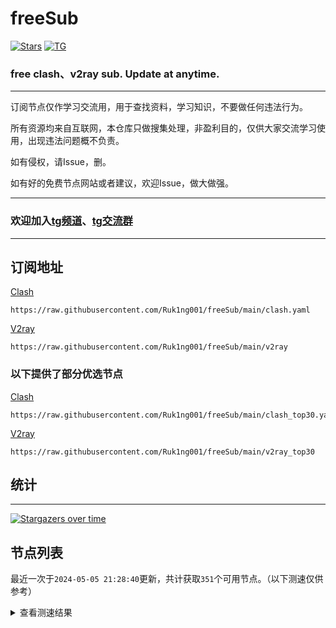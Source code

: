 # freeSub
[![Stars](https://img.shields.io/github/stars/Ruk1ng001/freeSub)](https://github.com/Ruk1ng001/freeSub/stargazers)
[![TG](https://img.shields.io/badge/Telegram-gray?logo=Telegram)](https://t.me/Ruk1ng001)
### free clash、v2ray sub. Update at anytime.

---

订阅节点仅作学习交流用，用于查找资料，学习知识，不要做任何违法行为。

所有资源均来自互联网，本仓库只做搜集处理，非盈利目的，仅供大家交流学习使用，出现违法问题概不负责。

如有侵权，请Issue，删。

如有好的免费节点网站或者建议，欢迎Issue，做大做强。

---

### 欢迎加入[tg频道](https://t.me/Ruk1ng001)、[tg交流群](https://t.me/+-e-b04EE5Cw2NmU1)

---

## 订阅地址
[Clash](https://raw.githubusercontent.com/Ruk1ng001/freeSub/main/clash.yaml)
```
https://raw.githubusercontent.com/Ruk1ng001/freeSub/main/clash.yaml
```
[V2ray](https://raw.githubusercontent.com/Ruk1ng001/freeSub/main/v2ray)
```
https://raw.githubusercontent.com/Ruk1ng001/freeSub/main/v2ray
```
### 以下提供了部分优选节点

[Clash](https://raw.githubusercontent.com/Ruk1ng001/freeSub/main/clash_top30.yaml)
```
https://raw.githubusercontent.com/Ruk1ng001/freeSub/main/clash_top30.yaml
```
[V2ray](https://raw.githubusercontent.com/Ruk1ng001/freeSub/main/v2ray_top30)
```
https://raw.githubusercontent.com/Ruk1ng001/freeSub/main/v2ray_top30
```

## 统计

---

[![Stargazers over time](https://starchart.cc/Ruk1ng001/freeSub.svg)](https://starchart.cc/Ruk1ng001/freeSub)

## 节点列表

最近一次于`2024-05-05 21:28:40`更新，共计获取`351`个可用节点。（以下测速仅供参考）

<details> <summary>查看测速结果</summary>

| 序号 | 节点 | 带宽 | 延迟 |
|:--:|:--:|:--:|:--:|
 | 1 | github.com/Ruk1ng001_2258369405 | 1.73MB/s | 338.00ms |
 | 2 | github.com/Ruk1ng001_4210044408 | 1.60MB/s | 446.00ms |
 | 3 | github.com/Ruk1ng001_639823952 | 1.56MB/s | 445.00ms |
 | 4 | github.com/Ruk1ng001_4045571986 | 1.56MB/s | 446.00ms |
 | 5 | github.com/Ruk1ng001_884314750 | 1.50MB/s | 510.00ms |
 | 6 | github.com/Ruk1ng001_510451538 | 1.48MB/s | 477.00ms |
 | 7 | github.com/Ruk1ng001_678088458 | 1.48MB/s | 516.00ms |
 | 8 | github.com/Ruk1ng001_4066205688 | 1.46MB/s | 475.00ms |
 | 9 | github.com/Ruk1ng001_2006667055 | 1.46MB/s | 475.00ms |
 | 10 | github.com/Ruk1ng001_3241680562 | 1.44MB/s | 483.00ms |
 | 11 | github.com/Ruk1ng001_2331736308 | 1.44MB/s | 443.00ms |
 | 12 | github.com/Ruk1ng001_1389885248 | 1.42MB/s | 533.00ms |
 | 13 | github.com/Ruk1ng001_4282975918 | 1.42MB/s | 482.00ms |
 | 14 | github.com/Ruk1ng001_695602582 | 1.41MB/s | 472.00ms |
 | 15 | github.com/Ruk1ng001_3366704879 | 1.41MB/s | 463.00ms |
 | 16 | github.com/Ruk1ng001_2145572258 | 1.40MB/s | 524.00ms |
 | 17 | github.com/Ruk1ng001_3322493148 | 1.40MB/s | 470.00ms |
 | 18 | github.com/Ruk1ng001_2206502439 | 1.39MB/s | 480.00ms |
 | 19 | github.com/Ruk1ng001_1677640610 | 1.39MB/s | 509.00ms |
 | 20 | github.com/Ruk1ng001_3981201348 | 1.38MB/s | 442.00ms |
 | 21 | github.com/Ruk1ng001_100679742 | 1.38MB/s | 516.00ms |
 | 22 | github.com/Ruk1ng001_2080134968 | 1.34MB/s | 470.00ms |
 | 23 | github.com/Ruk1ng001_3318982167 | 1.34MB/s | 505.00ms |
 | 24 | github.com/Ruk1ng001_599972080 | 1.31MB/s | 508.00ms |
 | 25 | github.com/Ruk1ng001_936750464 | 1.28MB/s | 523.00ms |
 | 26 | github.com/Ruk1ng001_1718010194 | 1.25MB/s | 408.00ms |
 | 27 | github.com/Ruk1ng001_114249949 | 1.24MB/s | 475.00ms |
 | 28 | github.com/Ruk1ng001_1537802211 | 1.22MB/s | 532.00ms |
 | 29 | github.com/Ruk1ng001_663451760 | 1.18MB/s | 489.00ms |
 | 30 | github.com/Ruk1ng001_3680857584 | 1.16MB/s | 635.00ms |
 | 31 | github.com/Ruk1ng001_101392776 | 1.16MB/s | 604.00ms |
 | 32 | github.com/Ruk1ng001_4002174122 | 1.15MB/s | 574.00ms |
 | 33 | github.com/Ruk1ng001_2380819902 | 1.14MB/s | 651.00ms |
 | 34 | github.com/Ruk1ng001_4168435994 | 1.14MB/s | 521.00ms |
 | 35 | github.com/Ruk1ng001_3466783802 | 1.13MB/s | 587.00ms |
 | 36 | github.com/Ruk1ng001_4226987481 | 1.11MB/s | 470.00ms |
 | 37 | github.com/Ruk1ng001_1951102222 | 1.10MB/s | 628.00ms |
 | 38 | github.com/Ruk1ng001_3733438528 | 1.10MB/s | 635.00ms |
 | 39 | github.com/Ruk1ng001_2832847637 | 1.09MB/s | 329.00ms |
 | 40 | github.com/Ruk1ng001_2450085564 | 1.09MB/s | 598.00ms |
 | 41 | github.com/Ruk1ng001_1938509145 | 1.08MB/s | 442.00ms |
 | 42 | github.com/Ruk1ng001_1805421938 | 1.08MB/s | 624.00ms |
 | 43 | github.com/Ruk1ng001_1318896320 | 1.07MB/s | 721.00ms |
 | 44 | github.com/Ruk1ng001_4099391592 | 1.07MB/s | 652.00ms |
 | 45 | github.com/Ruk1ng001_1724728 | 1.06MB/s | 603.00ms |
 | 46 | github.com/Ruk1ng001_2102277959 | 1.05MB/s | 690.00ms |
 | 47 | github.com/Ruk1ng001_3762826526 | 1.05MB/s | 752.00ms |
 | 48 | github.com/Ruk1ng001_14406883 | 1.05MB/s | 654.00ms |
 | 49 | github.com/Ruk1ng001_1651522864 | 1.03MB/s | 596.00ms |
 | 50 | github.com/Ruk1ng001_248437704 | 1.02MB/s | 651.00ms |
 | 51 | github.com/Ruk1ng001_3320687584 | 1.01MB/s | 643.00ms |
 | 52 | github.com/Ruk1ng001_3702360234 | 1.00MB/s | 641.00ms |
 | 53 | github.com/Ruk1ng001_1673641397 | 1.00MB/s | 554.00ms |
 | 54 | github.com/Ruk1ng001_615622430 | 1.00MB/s | 484.00ms |
 | 55 | github.com/Ruk1ng001_2128307793 | 999.30KB/s | 534.00ms |
 | 56 | github.com/Ruk1ng001_1374013850 | 995.78KB/s | 608.00ms |
 | 57 | github.com/Ruk1ng001_3857385134 | 991.78KB/s | 596.00ms |
 | 58 | github.com/Ruk1ng001_3362006366 | 991.40KB/s | 688.00ms |
 | 59 | github.com/Ruk1ng001_1278174278 | 982.90KB/s | 881.00ms |
 | 60 | github.com/Ruk1ng001_126692014 | 971.27KB/s | 543.00ms |
 | 61 | github.com/Ruk1ng001_3931295778 | 969.45KB/s | 530.00ms |
 | 62 | github.com/Ruk1ng001_1212879787 | 966.37KB/s | 839.00ms |
 | 63 | github.com/Ruk1ng001_840384279 | 961.82KB/s | 488.00ms |
 | 64 | github.com/Ruk1ng001_3827769526 | 955.60KB/s | 664.00ms |
 | 65 | github.com/Ruk1ng001_4187695389 | 940.73KB/s | 512.00ms |
 | 66 | github.com/Ruk1ng001_2658089114 | 934.03KB/s | 845.00ms |
 | 67 | github.com/Ruk1ng001_1412668345 | 926.26KB/s | 686.00ms |
 | 68 | github.com/Ruk1ng001_1942222370 | 922.35KB/s | 856.00ms |
 | 69 | github.com/Ruk1ng001_1725180995 | 918.50KB/s | 549.00ms |
 | 70 | github.com/Ruk1ng001_3025059181 | 895.02KB/s | 467.00ms |
 | 71 | github.com/Ruk1ng001_4128354553 | 879.90KB/s | 471.00ms |
 | 72 | github.com/Ruk1ng001_2003016685 | 877.43KB/s | 486.00ms |
 | 73 | github.com/Ruk1ng001_940964622 | 857.96KB/s | 645.00ms |
 | 74 | github.com/Ruk1ng001_3293006801 | 852.07KB/s | 741.00ms |
 | 75 | github.com/Ruk1ng001_2548204290 | 834.81KB/s | 388.00ms |
 | 76 | github.com/Ruk1ng001_2834741490 | 825.16KB/s | 685.00ms |
 | 77 | github.com/Ruk1ng001_582575271 | 819.90KB/s | 598.00ms |
 | 78 | github.com/Ruk1ng001_2466093386 | 816.83KB/s | 592.00ms |
 | 79 | github.com/Ruk1ng001_501966703 | 813.83KB/s | 524.00ms |
 | 80 | github.com/Ruk1ng001_2269679090 | 810.43KB/s | 904.00ms |
 | 81 | github.com/Ruk1ng001_3039776879 | 808.82KB/s | 560.00ms |
 | 82 | github.com/Ruk1ng001_2572359875 | 796.30KB/s | 737.00ms |
 | 83 | github.com/Ruk1ng001_2449393831 | 795.53KB/s | 552.00ms |
 | 84 | github.com/Ruk1ng001_1849366068 | 791.40KB/s | 634.00ms |
 | 85 | github.com/Ruk1ng001_1574622296 | 783.31KB/s | 701.00ms |
 | 86 | github.com/Ruk1ng001_2805748043 | 779.39KB/s | 910.00ms |
 | 87 | github.com/Ruk1ng001_3402559863 | 773.08KB/s | 398.00ms |
 | 88 | github.com/Ruk1ng001_3706849789 | 771.62KB/s | 751.00ms |
 | 89 | github.com/Ruk1ng001_2632638880 | 767.99KB/s | 398.00ms |
 | 90 | github.com/Ruk1ng001_237369249 | 759.94KB/s | 771.00ms |
 | 91 | github.com/Ruk1ng001_4267661144 | 751.66KB/s | 417.00ms |
 | 92 | github.com/Ruk1ng001_4273659889 | 747.73KB/s | 750.00ms |
 | 93 | github.com/Ruk1ng001_2887911025 | 727.82KB/s | 708.00ms |
 | 94 | github.com/Ruk1ng001_2013146544 | 722.54KB/s | 745.00ms |
 | 95 | github.com/Ruk1ng001_2767083762 | 720.39KB/s | 936.00ms |
 | 96 | github.com/Ruk1ng001_1108544810 | 718.68KB/s | 748.00ms |
 | 97 | github.com/Ruk1ng001_864906418 | 718.15KB/s | 948.00ms |
 | 98 | github.com/Ruk1ng001_3269994149 | 716.77KB/s | 969.00ms |
 | 99 | github.com/Ruk1ng001_1671198635 | 714.66KB/s | 849.00ms |
 | 100 | github.com/Ruk1ng001_796916901 | 693.56KB/s | 769.00ms |
 | 101 | github.com/Ruk1ng001_34491053 | 689.06KB/s | 798.00ms |
 | 102 | github.com/Ruk1ng001_2378540654 | 680.89KB/s | 919.00ms |
 | 103 | github.com/Ruk1ng001_2654950397 | 676.33KB/s | 591.00ms |
 | 104 | github.com/Ruk1ng001_777700868 | 675.27KB/s | 946.00ms |
 | 105 | github.com/Ruk1ng001_3042952163 | 664.38KB/s | 551.00ms |
 | 106 | github.com/Ruk1ng001_905146462 | 663.18KB/s | 888.00ms |
 | 107 | github.com/Ruk1ng001_2715390893 | 659.47KB/s | 847.00ms |
 | 108 | github.com/Ruk1ng001_1011733709 | 659.28KB/s | 570.00ms |
 | 109 | github.com/Ruk1ng001_2962427332 | 643.33KB/s | 597.00ms |
 | 110 | github.com/Ruk1ng001_3677460816 | 640.40KB/s | 858.00ms |
 | 111 | github.com/Ruk1ng001_4292422048 | 639.25KB/s | 775.00ms |
 | 112 | github.com/Ruk1ng001_4225185103 | 638.96KB/s | 933.00ms |
 | 113 | github.com/Ruk1ng001_1366225803 | 636.23KB/s | 1085.00ms |
 | 114 | github.com/Ruk1ng001_2356078097 | 629.64KB/s | 988.00ms |
 | 115 | github.com/Ruk1ng001_2836704682 | 616.31KB/s | 1006.00ms |
 | 116 | github.com/Ruk1ng001_3893349221 | 614.83KB/s | 865.00ms |
 | 117 | github.com/Ruk1ng001_3041396406 | 602.18KB/s | 973.00ms |
 | 118 | github.com/Ruk1ng001_2686546267 | 598.76KB/s | 1149.00ms |
 | 119 | github.com/Ruk1ng001_3075415486 | 593.86KB/s | 1097.00ms |
 | 120 | github.com/Ruk1ng001_1955604650 | 593.33KB/s | 1009.00ms |
 | 121 | github.com/Ruk1ng001_3088462487 | 590.75KB/s | 1111.00ms |
 | 122 | github.com/Ruk1ng001_1722771090 | 581.74KB/s | 1136.00ms |
 | 123 | github.com/Ruk1ng001_3512713042 | 581.51KB/s | 1159.00ms |
 | 124 | github.com/Ruk1ng001_3210143412 | 571.18KB/s | 1113.00ms |
 | 125 | github.com/Ruk1ng001_2512306605 | 569.44KB/s | 1169.00ms |
 | 126 | github.com/Ruk1ng001_1415591611 | 568.46KB/s | 839.00ms |
 | 127 | github.com/Ruk1ng001_3008462786 | 564.97KB/s | 800.00ms |
 | 128 | github.com/Ruk1ng001_2652362791 | 564.29KB/s | 879.00ms |
 | 129 | github.com/Ruk1ng001_2122108822 | 558.07KB/s | 1084.00ms |
 | 130 | github.com/Ruk1ng001_3677106289 | 550.67KB/s | 548.00ms |
 | 131 | github.com/Ruk1ng001_105094419 | 550.50KB/s | 849.00ms |
 | 132 | github.com/Ruk1ng001_3235715830 | 546.73KB/s | 682.00ms |
 | 133 | github.com/Ruk1ng001_924132404 | 541.68KB/s | 1079.00ms |
 | 134 | github.com/Ruk1ng001_2183635096 | 538.82KB/s | 623.00ms |
 | 135 | github.com/Ruk1ng001_4263118619 | 532.51KB/s | 1269.00ms |
 | 136 | github.com/Ruk1ng001_1617078784 | 530.82KB/s | 1307.00ms |
 | 137 | github.com/Ruk1ng001_2429193068 | 530.29KB/s | 403.00ms |
 | 138 | github.com/Ruk1ng001_636729073 | 525.36KB/s | 585.00ms |
 | 139 | github.com/Ruk1ng001_1125465398 | 523.76KB/s | 832.00ms |
 | 140 | github.com/Ruk1ng001_459534470 | 523.49KB/s | 1474.00ms |
 | 141 | github.com/Ruk1ng001_138317896 | 517.91KB/s | 1039.00ms |
 | 142 | github.com/Ruk1ng001_3508881539 | 515.35KB/s | 1202.00ms |
 | 143 | github.com/Ruk1ng001_3934250345 | 514.36KB/s | 493.00ms |
 | 144 | github.com/Ruk1ng001_2533691239 | 513.44KB/s | 1173.00ms |
 | 145 | github.com/Ruk1ng001_3218563601 | 512.53KB/s | 1275.00ms |
 | 146 | github.com/Ruk1ng001_1121277646 | 508.59KB/s | 947.00ms |
 | 147 | github.com/Ruk1ng001_1363640710 | 503.83KB/s | 1240.00ms |
 | 148 | github.com/Ruk1ng001_294105456 | 494.34KB/s | 1033.00ms |
 | 149 | github.com/Ruk1ng001_399949714 | 493.00KB/s | 1099.00ms |
 | 150 | github.com/Ruk1ng001_3216343816 | 490.88KB/s | 560.00ms |
 | 151 | github.com/Ruk1ng001_3551438892 | 483.42KB/s | 1169.00ms |
 | 152 | github.com/Ruk1ng001_2850681718 | 482.84KB/s | 397.00ms |
 | 153 | github.com/Ruk1ng001_1699052779 | 482.08KB/s | 1221.00ms |
 | 154 | github.com/Ruk1ng001_291377732 | 481.44KB/s | 928.00ms |
 | 155 | github.com/Ruk1ng001_524000952 | 477.52KB/s | 1496.00ms |
 | 156 | github.com/Ruk1ng001_3850966803 | 476.58KB/s | 903.00ms |
 | 157 | github.com/Ruk1ng001_2194615537 | 476.55KB/s | 1541.00ms |
 | 158 | github.com/Ruk1ng001_339524095 | 470.25KB/s | 1264.00ms |
 | 159 | github.com/Ruk1ng001_2054894954 | 466.39KB/s | 1571.00ms |
 | 160 | github.com/Ruk1ng001_1034331182 | 461.00KB/s | 1573.00ms |
 | 161 | github.com/Ruk1ng001_2308501734 | 460.59KB/s | 1558.00ms |
 | 162 | github.com/Ruk1ng001_3470745775 | 457.62KB/s | 879.00ms |
 | 163 | github.com/Ruk1ng001_435155891 | 456.71KB/s | 1158.00ms |
 | 164 | github.com/Ruk1ng001_806363324 | 456.14KB/s | 1396.00ms |
 | 165 | github.com/Ruk1ng001_3466737332 | 454.87KB/s | 1385.00ms |
 | 166 | github.com/Ruk1ng001_722788043 | 451.95KB/s | 1031.00ms |
 | 167 | github.com/Ruk1ng001_1649304384 | 446.45KB/s | 986.00ms |
 | 168 | github.com/Ruk1ng001_1472351678 | 438.99KB/s | 1545.00ms |
 | 169 | github.com/Ruk1ng001_1255835873 | 438.81KB/s | 880.00ms |
 | 170 | github.com/Ruk1ng001_796702103 | 438.63KB/s | 571.00ms |
 | 171 | github.com/Ruk1ng001_1857917901 | 437.51KB/s | 568.00ms |
 | 172 | github.com/Ruk1ng001_2623459997 | 433.74KB/s | 704.00ms |
 | 173 | github.com/Ruk1ng001_1616822666 | 433.43KB/s | 1293.00ms |
 | 174 | github.com/Ruk1ng001_2528855050 | 432.07KB/s | 1159.00ms |
 | 175 | github.com/Ruk1ng001_3167994446 | 420.93KB/s | 1264.00ms |
 | 176 | github.com/Ruk1ng001_3712962450 | 418.04KB/s | 1262.00ms |
 | 177 | github.com/Ruk1ng001_905818985 | 415.16KB/s | 1660.00ms |
 | 178 | github.com/Ruk1ng001_1191135497 | 408.03KB/s | 1185.00ms |
 | 179 | github.com/Ruk1ng001_501449359 | 401.78KB/s | 1598.00ms |
 | 180 | github.com/Ruk1ng001_762803762 | 400.02KB/s | 588.00ms |
 | 181 | github.com/Ruk1ng001_1867170188 | 399.95KB/s | 1493.00ms |
 | 182 | github.com/Ruk1ng001_1708283347 | 386.42KB/s | 671.00ms |
 | 183 | github.com/Ruk1ng001_4203329106 | 380.83KB/s | 1056.00ms |
 | 184 | github.com/Ruk1ng001_3804705518 | 373.10KB/s | 1071.00ms |
 | 185 | github.com/Ruk1ng001_1348638439 | 368.39KB/s | 1591.00ms |
 | 186 | github.com/Ruk1ng001_2038002056 | 364.52KB/s | 1608.00ms |
 | 187 | github.com/Ruk1ng001_628884044 | 360.54KB/s | 1215.00ms |
 | 188 | github.com/Ruk1ng001_2686558329 | 357.51KB/s | 2035.00ms |
 | 189 | github.com/Ruk1ng001_2846959507 | 354.45KB/s | 541.00ms |
 | 190 | github.com/Ruk1ng001_1964030541 | 346.06KB/s | 1434.00ms |
 | 191 | github.com/Ruk1ng001_2264581289 | 343.83KB/s | 2028.00ms |
 | 192 | github.com/Ruk1ng001_1189320658 | 342.26KB/s | 1459.00ms |
 | 193 | github.com/Ruk1ng001_2427670371 | 341.03KB/s | 1294.00ms |
 | 194 | github.com/Ruk1ng001_3937889620 | 338.19KB/s | 1286.00ms |
 | 195 | github.com/Ruk1ng001_2420060564 | 334.03KB/s | 2152.00ms |
 | 196 | github.com/Ruk1ng001_4192775978 | 332.63KB/s | 1563.00ms |
 | 197 | github.com/Ruk1ng001_964534382 | 330.97KB/s | 1566.00ms |
 | 198 | github.com/Ruk1ng001_3887499693 | 330.96KB/s | 655.00ms |
 | 199 | github.com/Ruk1ng001_2824124316 | 325.58KB/s | 1630.00ms |
 | 200 | github.com/Ruk1ng001_321987936 | 324.00KB/s | 1785.00ms |
 | 201 | github.com/Ruk1ng001_2967189279 | 316.91KB/s | 1496.00ms |
 | 202 | github.com/Ruk1ng001_3255661347 | 315.41KB/s | 1517.00ms |
 | 203 | github.com/Ruk1ng001_3869080285 | 314.28KB/s | 933.00ms |
 | 204 | github.com/Ruk1ng001_2640083560 | 312.21KB/s | 1195.00ms |
 | 205 | github.com/Ruk1ng001_21418239 | 310.56KB/s | 1079.00ms |
 | 206 | github.com/Ruk1ng001_404815326 | 308.70KB/s | 738.00ms |
 | 207 | github.com/Ruk1ng001_2025299034 | 308.19KB/s | 946.00ms |
 | 208 | github.com/Ruk1ng001_2955981300 | 305.21KB/s | 1066.00ms |
 | 209 | github.com/Ruk1ng001_3546561871 | 304.91KB/s | 2497.00ms |
 | 210 | github.com/Ruk1ng001_1734840782 | 303.57KB/s | 1477.00ms |
 | 211 | github.com/Ruk1ng001_2629612725 | 300.99KB/s | 2048.00ms |
 | 212 | github.com/Ruk1ng001_3115135129 | 299.33KB/s | 1811.00ms |
 | 213 | github.com/Ruk1ng001_1086855139 | 298.67KB/s | 1047.00ms |
 | 214 | github.com/Ruk1ng001_3778705865 | 298.49KB/s | 1078.00ms |
 | 215 | github.com/Ruk1ng001_3124295266 | 298.39KB/s | 591.00ms |
 | 216 | github.com/Ruk1ng001_3045303246 | 298.18KB/s | 974.00ms |
 | 217 | github.com/Ruk1ng001_2578581128 | 298.17KB/s | 1474.00ms |
 | 218 | github.com/Ruk1ng001_2223018783 | 297.12KB/s | 977.00ms |
 | 219 | github.com/Ruk1ng001_1503537793 | 297.11KB/s | 794.00ms |
 | 220 | github.com/Ruk1ng001_2332312390 | 296.80KB/s | 1205.00ms |
 | 221 | github.com/Ruk1ng001_4140861531 | 296.44KB/s | 640.00ms |
 | 222 | github.com/Ruk1ng001_3290563095 | 296.22KB/s | 1586.00ms |
 | 223 | github.com/Ruk1ng001_1132634313 | 289.53KB/s | 1616.00ms |
 | 224 | github.com/Ruk1ng001_1616468470 | 289.05KB/s | 1344.00ms |
 | 225 | github.com/Ruk1ng001_2408252289 | 288.43KB/s | 1489.00ms |
 | 226 | github.com/Ruk1ng001_1022491906 | 288.42KB/s | 1462.00ms |
 | 227 | github.com/Ruk1ng001_2011408803 | 288.11KB/s | 1224.00ms |
 | 228 | github.com/Ruk1ng001_3226687140 | 285.36KB/s | 1576.00ms |
 | 229 | github.com/Ruk1ng001_4127062498 | 285.07KB/s | 1989.00ms |
 | 230 | github.com/Ruk1ng001_2151731735 | 282.75KB/s | 1156.00ms |
 | 231 | github.com/Ruk1ng001_100610302 | 282.13KB/s | 1614.00ms |
 | 232 | github.com/Ruk1ng001_3844933833 | 281.18KB/s | 1276.00ms |
 | 233 | github.com/Ruk1ng001_3807711853 | 279.24KB/s | 1359.00ms |
 | 234 | github.com/Ruk1ng001_4256659349 | 279.08KB/s | 1653.00ms |
 | 235 | github.com/Ruk1ng001_1336643521 | 276.75KB/s | 1827.00ms |
 | 236 | github.com/Ruk1ng001_690558285 | 276.20KB/s | 1971.00ms |
 | 237 | github.com/Ruk1ng001_484542437 | 267.78KB/s | 1355.00ms |
 | 238 | github.com/Ruk1ng001_3248145375 | 267.75KB/s | 1264.00ms |
 | 239 | github.com/Ruk1ng001_1124571358 | 266.59KB/s | 1102.00ms |
 | 240 | github.com/Ruk1ng001_1036870570 | 263.10KB/s | 2096.00ms |
 | 241 | github.com/Ruk1ng001_913949734 | 256.63KB/s | 1413.00ms |
 | 242 | github.com/Ruk1ng001_2585949716 | 255.49KB/s | 1204.00ms |
 | 243 | github.com/Ruk1ng001_3946432775 | 255.35KB/s | 2209.00ms |
 | 244 | github.com/Ruk1ng001_3717151529 | 255.06KB/s | 713.00ms |
 | 245 | github.com/Ruk1ng001_795022488 | 254.95KB/s | 501.00ms |
 | 246 | github.com/Ruk1ng001_922537081 | 253.84KB/s | 2156.00ms |
 | 247 | github.com/Ruk1ng001_634017858 | 250.48KB/s | 1521.00ms |
 | 248 | github.com/Ruk1ng001_2528650115 | 248.68KB/s | 1888.00ms |
 | 249 | github.com/Ruk1ng001_616002301 | 247.49KB/s | 1431.00ms |
 | 250 | github.com/Ruk1ng001_2289978129 | 244.46KB/s | 1520.00ms |
 | 251 | github.com/Ruk1ng001_4007667522 | 244.38KB/s | 1191.00ms |
 | 252 | github.com/Ruk1ng001_2256819001 | 240.15KB/s | 1656.00ms |
 | 253 | github.com/Ruk1ng001_672420405 | 237.93KB/s | 2545.00ms |
 | 254 | github.com/Ruk1ng001_1735406512 | 234.10KB/s | 1566.00ms |
 | 255 | github.com/Ruk1ng001_3664318348 | 231.21KB/s | 1584.00ms |
 | 256 | github.com/Ruk1ng001_3851508785 | 230.06KB/s | 1372.00ms |
 | 257 | github.com/Ruk1ng001_642278055 | 227.70KB/s | 1009.00ms |
 | 258 | github.com/Ruk1ng001_3362580199 | 223.00KB/s | 1265.00ms |
 | 259 | github.com/Ruk1ng001_2493423974 | 222.21KB/s | 1866.00ms |
 | 260 | github.com/Ruk1ng001_2403255321 | 221.61KB/s | 2076.00ms |
 | 261 | github.com/Ruk1ng001_2512909132 | 217.97KB/s | 368.00ms |
 | 262 | github.com/Ruk1ng001_2874327102 | 213.62KB/s | 1317.00ms |
 | 263 | github.com/Ruk1ng001_745024524 | 212.82KB/s | 793.00ms |
 | 264 | github.com/Ruk1ng001_2963130294 | 212.72KB/s | 1985.00ms |
 | 265 | github.com/Ruk1ng001_3392725797 | 212.30KB/s | 511.00ms |
 | 266 | github.com/Ruk1ng001_2732193556 | 211.84KB/s | 729.00ms |
 | 267 | github.com/Ruk1ng001_24015290 | 206.32KB/s | 1961.00ms |
 | 268 | github.com/Ruk1ng001_3391674938 | 201.86KB/s | 857.00ms |
 | 269 | github.com/Ruk1ng001_2335093990 | 197.77KB/s | 1443.00ms |
 | 270 | github.com/Ruk1ng001_1855943804 | 197.49KB/s | 2002.00ms |
 | 271 | github.com/Ruk1ng001_1788054851 | 194.53KB/s | 1717.00ms |
 | 272 | github.com/Ruk1ng001_1677008187 | 191.64KB/s | 2378.00ms |
 | 273 | github.com/Ruk1ng001_2743286573 | 189.96KB/s | 1330.00ms |
 | 274 | github.com/Ruk1ng001_2630506889 | 189.38KB/s | 1670.00ms |
 | 275 | github.com/Ruk1ng001_3950600416 | 184.95KB/s | 1936.00ms |
 | 276 | github.com/Ruk1ng001_3569983130 | 184.55KB/s | 1336.00ms |
 | 277 | github.com/Ruk1ng001_1396111506 | 181.21KB/s | 522.00ms |
 | 278 | github.com/Ruk1ng001_981635690 | 179.19KB/s | 1449.00ms |
 | 279 | github.com/Ruk1ng001_4243654586 | 176.96KB/s | 1457.00ms |
 | 280 | github.com/Ruk1ng001_4254612172 | 175.25KB/s | 1805.00ms |
 | 281 | github.com/Ruk1ng001_2302681605 | 170.36KB/s | 1111.00ms |
 | 282 | github.com/Ruk1ng001_1126454405 | 170.33KB/s | 508.00ms |
 | 283 | github.com/Ruk1ng001_501769377 | 170.20KB/s | 475.00ms |
 | 284 | github.com/Ruk1ng001_4287835578 | 170.13KB/s | 472.00ms |
 | 285 | github.com/Ruk1ng001_3510992599 | 170.08KB/s | 440.00ms |
 | 286 | github.com/Ruk1ng001_1500787390 | 169.93KB/s | 370.00ms |
 | 287 | github.com/Ruk1ng001_1870166113 | 169.88KB/s | 467.00ms |
 | 288 | github.com/Ruk1ng001_255757472 | 166.13KB/s | 2163.00ms |
 | 289 | github.com/Ruk1ng001_3187738336 | 164.91KB/s | 1633.00ms |
 | 290 | github.com/Ruk1ng001_1151839670 | 159.46KB/s | 1279.00ms |
 | 291 | github.com/Ruk1ng001_4264750231 | 157.09KB/s | 1407.00ms |
 | 292 | github.com/Ruk1ng001_2886403611 | 151.69KB/s | 1296.00ms |
 | 293 | github.com/Ruk1ng001_1170082256 | 150.97KB/s | 1416.00ms |
 | 294 | github.com/Ruk1ng001_1428018955 | 149.36KB/s | 1561.00ms |
 | 295 | github.com/Ruk1ng001_3718325696 | 148.18KB/s | 1192.00ms |
 | 296 | github.com/Ruk1ng001_2388744676 | 143.91KB/s | 564.00ms |
 | 297 | github.com/Ruk1ng001_818131908 | 141.91KB/s | 2127.00ms |
 | 298 | github.com/Ruk1ng001_3042118732 | 140.10KB/s | 1887.00ms |
 | 299 | github.com/Ruk1ng001_777952858 | 137.92KB/s | 1911.00ms |
 | 300 | github.com/Ruk1ng001_889969044 | 134.75KB/s | 1075.00ms |
 | 301 | github.com/Ruk1ng001_2822988372 | 134.68KB/s | 1137.00ms |
 | 302 | github.com/Ruk1ng001_2305780922 | 132.57KB/s | 1052.00ms |
 | 303 | github.com/Ruk1ng001_1957443759 | 132.26KB/s | 1614.00ms |
 | 304 | github.com/Ruk1ng001_2312546653 | 131.78KB/s | 1710.00ms |
 | 305 | github.com/Ruk1ng001_1616407654 | 128.17KB/s | 1660.00ms |
 | 306 | github.com/Ruk1ng001_4292622556 | 127.80KB/s | 337.00ms |
 | 307 | github.com/Ruk1ng001_3282705991 | 127.72KB/s | 524.00ms |
 | 308 | github.com/Ruk1ng001_2538090666 | 124.95KB/s | 1954.00ms |
 | 309 | github.com/Ruk1ng001_2190266313 | 123.63KB/s | 1356.00ms |
 | 310 | github.com/Ruk1ng001_3762970546 | 122.14KB/s | 1530.00ms |
 | 311 | github.com/Ruk1ng001_3755972342 | 121.67KB/s | 646.00ms |
 | 312 | github.com/Ruk1ng001_3267933868 | 114.60KB/s | 2486.00ms |
 | 313 | github.com/Ruk1ng001_2822955067 | 114.50KB/s | 760.00ms |
 | 314 | github.com/Ruk1ng001_652217065 | 112.30KB/s | 1792.00ms |
 | 315 | github.com/Ruk1ng001_1035265583 | 111.33KB/s | 1549.00ms |
 | 316 | github.com/Ruk1ng001_120728459 | 106.63KB/s | 1954.00ms |
 | 317 | github.com/Ruk1ng001_2996699398 | 103.77KB/s | 1842.00ms |
 | 318 | github.com/Ruk1ng001_2057525329 | 101.31KB/s | 1797.00ms |
 | 319 | github.com/Ruk1ng001_650772983 | 100.99KB/s | 1997.00ms |
 | 320 | github.com/Ruk1ng001_1942992351 | 100.00KB/s | 743.00ms |
 | 321 | github.com/Ruk1ng001_1210837529 | 94.09KB/s | 1077.00ms |
 | 322 | github.com/Ruk1ng001_1223426497 | 91.41KB/s | 644.00ms |
 | 323 | github.com/Ruk1ng001_2997387401 | 90.31KB/s | 1493.00ms |
 | 324 | github.com/Ruk1ng001_2906805469 | 87.44KB/s | 2161.00ms |
 | 325 | github.com/Ruk1ng001_3194308421 | 85.14KB/s | 171.00ms |
 | 326 | github.com/Ruk1ng001_2725052174 | 84.86KB/s | 303.00ms |
 | 327 | github.com/Ruk1ng001_989176022 | 84.15KB/s | 2177.00ms |
 | 328 | github.com/Ruk1ng001_2008048428 | 79.53KB/s | 1534.00ms |
 | 329 | github.com/Ruk1ng001_3837848682 | 79.40KB/s | 1209.00ms |
 | 330 | github.com/Ruk1ng001_1533705739 | 78.34KB/s | 782.00ms |
 | 331 | github.com/Ruk1ng001_3969088357 | 75.47KB/s | 1479.00ms |
 | 332 | github.com/Ruk1ng001_1673645169 | 74.69KB/s | 1874.00ms |
 | 333 | github.com/Ruk1ng001_3900170868 | 74.56KB/s | 1222.00ms |
 | 334 | github.com/Ruk1ng001_3553835471 | 71.81KB/s | 1569.00ms |
 | 335 | github.com/Ruk1ng001_4189299891 | 68.78KB/s | 820.00ms |
 | 336 | github.com/Ruk1ng001_3308827420 | 68.30KB/s | 2046.00ms |
 | 337 | github.com/Ruk1ng001_2333115432 | 64.47KB/s | 176.00ms |
 | 338 | github.com/Ruk1ng001_55301319 | 61.35KB/s | 844.00ms |
 | 339 | github.com/Ruk1ng001_2344765922 | 54.43KB/s | 1102.00ms |
 | 340 | github.com/Ruk1ng001_2525437340 | 52.78KB/s | 1738.00ms |
 | 341 |  | N/A | N/A |
 | 342 |  | N/A | N/A |
 | 343 |  | N/A | N/A |
 | 344 |  | N/A | N/A |
 | 345 |  | N/A | N/A |
 | 346 |  | N/A | N/A |
 | 347 |  | N/A | N/A |
 | 348 |  | N/A | N/A |
 | 349 |  | N/A | N/A |
 | 350 |  | N/A | N/A |
 | 351 |  | N/A | N/A |


</details>